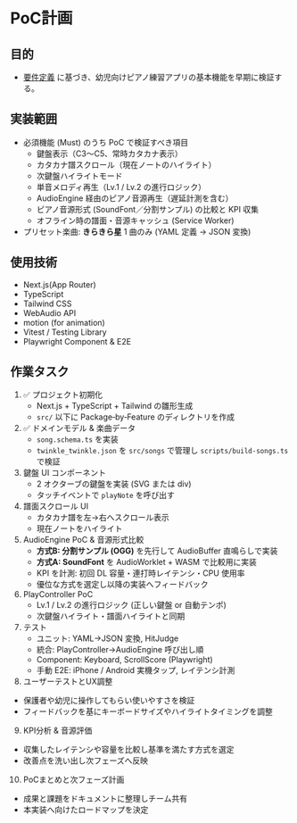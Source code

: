# PoC計画

## 目的
- [要件定義](./requirements.md) に基づき、幼児向けピアノ練習アプリの基本機能を早期に検証する。

## 実装範囲
- 必須機能 (Must) のうち PoC で検証すべき項目
  - 鍵盤表示（C3〜C5、常時カタカナ表示）
  - カタカナ譜スクロール（現在ノートのハイライト）
  - 次鍵盤ハイライトモード
  - 単音メロディ再生（Lv.1 / Lv.2 の進行ロジック）
  - AudioEngine 経由のピアノ音源再生（遅延計測を含む）
  - ピアノ音源形式 (SoundFont／分割サンプル) の比較と KPI 収集
  - オフライン時の譜面・音源キャッシュ (Service Worker)
- プリセット楽曲: **きらきら星** 1 曲のみ (YAML 定義 → JSON 変換)

## 使用技術
- Next.js(App Router)
- TypeScript
- Tailwind CSS
- WebAudio API
- motion (for animation)
- Vitest / Testing Library
- Playwright Component & E2E

## 作業タスク
1. ✅ プロジェクト初期化
   - Next.js + TypeScript + Tailwind の雛形生成
   - `src/` 以下に Package‑by‑Feature のディレクトリを作成
2. ✅ ドメインモデル & 楽曲データ
   - `song.schema.ts` を実装
   - `twinkle_twinkle.json` を `src/songs` で管理し `scripts/build-songs.ts` で検証
3. 鍵盤 UI コンポーネント
   - 2 オクターブの鍵盤を実装 (SVG または div)
   - タッチイベントで `playNote` を呼び出す
4. 譜面スクロール UI
   - カタカナ譜を左→右へスクロール表示
   - 現在ノートをハイライト
5. AudioEngine PoC & 音源形式比較
   - **方式B: 分割サンプル (OGG)** を先行して AudioBuffer 直鳴らしで実装
   - **方式A: SoundFont** を AudioWorklet + WASM で比較用に実装
   - KPI を計測: 初回 DL 容量・連打時レイテンシ・CPU 使用率
   - 優位な方式を選定し以降の実装へフィードバック
6. PlayController PoC
   - Lv.1 / Lv.2 の進行ロジック (正しい鍵盤 or 自動テンポ)
   - 次鍵盤ハイライト・譜面ハイライトと同期
7. テスト
   - ユニット: YAML→JSON 変換, HitJudge
   - 統合: PlayController→AudioEngine 呼び出し順
   - Component: Keyboard, ScrollScore (Playwright)
   - 手動 E2E: iPhone / Android 実機タップ, レイテンシ計測
8. ユーザーテストとUX調整
  - 保護者や幼児に操作してもらい使いやすさを検証
  - フィードバックを基にキーボードサイズやハイライトタイミングを調整
9. KPI分析 & 音源評価
  - 収集したレイテンシや容量を比較し基準を満たす方式を選定
  - 改善点を洗い出し次フェーズへ反映
10. PoCまとめと次フェーズ計画
  - 成果と課題をドキュメントに整理しチーム共有
  - 本実装へ向けたロードマップを決定
